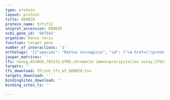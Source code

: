 ```yaml
---
type: protein
layout: protein
title: Q08BZ0
protein_name: tnfsf12
uniprot_accession: Q08BZ0
ncbi_gene_id: '567542'
organism: Danio rerio
function: target gene
number_of_interactions: '1'
orthologs: '[{"species": "Rattus norvegicus", "id": ["<a href=\"/protein/q6ayc1\">Q6AYC1</a>"]}]'
jaspar_matrices: ''
tfs: nanog,A5JNG8,792333,GTRD,chromatin immunoprecipitation assay,27924024%5Buid%5D,No
targets: ''
tfs_download: TFLink_tfs_of_Q08BZ0.tsv
targets_download: ''
bindingSites_download: ''
binding_sites_ls: ''

---
```

